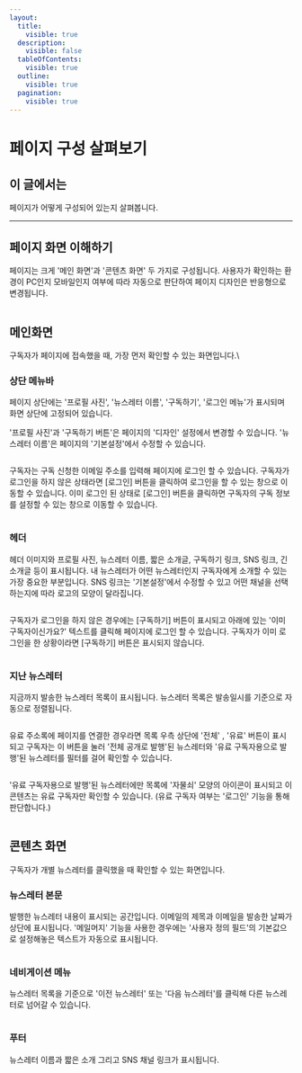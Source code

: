 ```yaml
---
layout:
  title:
    visible: true
  description:
    visible: false
  tableOfContents:
    visible: true
  outline:
    visible: true
  pagination:
    visible: true
---
```


# 페이지 구성 살펴보기

## 이 글에서는

페이지가 어떻게 구성되어 있는지 살펴봅니다.

***

## 페이지 화면 이해하기

페이지는 크게 '메인 화면'과 '콘텐츠 화면' 두 가지로 구성됩니다. 사용자가 확인하는 환경이 PC인지 모바일인지 여부에 따라 자동으로 판단하여 페이지 디자인은 반응형으로 변경됩니다.&#x20;

<figure><img src="../.gitbook/assets/페이지_구성_1.png" alt=""><figcaption></figcaption></figure>



## 메인화면 <a href="#h_3e360d52f1" id="h_3e360d52f1"></a>

구독자가 페이지에 접속했을 때, 가장 먼저 확인할 수 있는 화면입니다.\


### 상단 메뉴바 <a href="#h_572f621896" id="h_572f621896"></a>

페이지 상단에는 '프로필 사진', '뉴스레터 이름', '구독하기', '로그인 메뉴'가 표시되며 화면 상단에 고정되어 있습니다.

'프로필 사진'과 '구독하기 버튼'은 페이지의 '디자인' 설정에서 변경할 수 있습니다. '뉴스레터 이름'은 페이지의 '기본설정'에서 수정할 수 있습니다.

<figure><img src="../.gitbook/assets/페이지_구성_2.png" alt=""><figcaption></figcaption></figure>

구독자는 구독 신청한 이메일 주소를 입력해 페이지에 로그인 할 수 있습니다. 구독자가 로그인을 하지 않은 상태라면 \[로그인] 버튼을 클릭하여 로그인을 할 수 있는 창으로 이동할 수 있습니다. 이미 로그인 된 상태로 \[로그인] 버튼을 클릭하면 구독자의 구독 정보를 설정할 수 있는 창으로 이동할 수 있습니다.&#x20;

<figure><img src="../.gitbook/assets/페이지_구성_3.png" alt=""><figcaption></figcaption></figure>

### 헤더 <a href="#h_d38264031e" id="h_d38264031e"></a>

헤더 이미지와 프로필 사진, 뉴스레터 이름, 짧은 소개글, 구독하기 링크, SNS 링크, 긴소개글 등이 표시됩니다. 내 뉴스레터가 어떤 뉴스레터인지 구독자에게 소개할 수 있는 가장 중요한 부분입니다. SNS 링크는 '기본설정'에서 수정할 수 있고 어떤 채널을 선택하는지에 따라 로고의 모양이 달라집니다.&#x20;

<figure><img src="../.gitbook/assets/페이지_구성_4.png" alt=""><figcaption></figcaption></figure>



구독자가 로그인을 하지 않은 경우에는 \[구독하기] 버튼이 표시되고 아래에 있는 '이미 구독자이신가요?' 텍스트를 클릭해 페이지에 로그인 할 수 있습니다. 구독자가 이미 로그인을 한 상황이라면 \[구독하기] 버튼은 표시되지 않습니다.&#x20;

<figure><img src="../.gitbook/assets/페이지_구성_5.png" alt=""><figcaption></figcaption></figure>



### 지난 뉴스레터 <a href="#h_47a67c44d2" id="h_47a67c44d2"></a>

지금까지 발송한 뉴스레터 목록이 표시됩니다. 뉴스레터 목록은 발송일시를 기준으로 자동으로 정렬됩니다.

<figure><img src="../.gitbook/assets/페이지_구성_6.png" alt=""><figcaption></figcaption></figure>

&#x20;

유료 주소록에 페이지를 연결한 경우라면 목록 우측 상단에 '전체' , '유료' 버튼이 표시되고 구독자는 이 버튼을 눌러 '전체 공개로 발행'된 뉴스레터와 '유료 구독자용으로 발행'된 뉴스레터를 필터를 걸어 확인할 수 있습니다.&#x20;

<figure><img src="../.gitbook/assets/페이지_구성_7.png" alt=""><figcaption></figcaption></figure>

'유료 구독자용으로 발행'된 뉴스레터에만 목록에 '자물쇠' 모양의 아이콘이 표시되고 이 콘텐츠는 유료 구독자만 확인할 수 있습니다. (유료 구독자 여부는 '로그인' 기능을 통해 판단합니다.)&#x20;

<figure><img src="../.gitbook/assets/8 (2).gif" alt=""><figcaption></figcaption></figure>

&#x20;

## 콘텐츠 화면 <a href="#h_5d10d4d348" id="h_5d10d4d348"></a>

구독자가 개별 뉴스레터를 클릭했을 때 확인할 수 있는 화면입니다.

### 뉴스레터 본문 <a href="#h_7e5398c638" id="h_7e5398c638"></a>

발행한 뉴스레터 내용이 표시되는 공간입니다. 이메일의 제목과 이메일을 발송한 날짜가 상단에 표시됩니다. '메일머지' 기능을 사용한 경우에는 '사용자 정의 필드'의 기본값으로 설정해놓은 텍스트가 자동으로 표시됩니다.

<figure><img src="../.gitbook/assets/9 (2).gif" alt=""><figcaption></figcaption></figure>



### 네비게이션 메뉴 <a href="#h_21775ec527" id="h_21775ec527"></a>

뉴스레터 목록을 기준으로 '이전 뉴스레터' 또는 '다음 뉴스레터'를 클릭해 다른 뉴스레터로 넘어갈 수 있습니다.&#x20;

<figure><img src="../.gitbook/assets/페이지_구성_10.png" alt=""><figcaption></figcaption></figure>



### 푸터 <a href="#h_3d73615611" id="h_3d73615611"></a>

뉴스레터 이름과 짧은 소개 그리고 SNS 채널 링크가 표시됩니다.

<figure><img src="../.gitbook/assets/페이지_구성_11.png" alt=""><figcaption></figcaption></figure>
